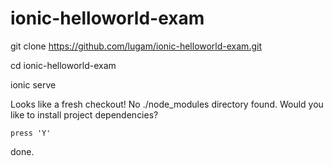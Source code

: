 # ionic-helloworld-exam


  git clone https://github.com/lugam/ionic-helloworld-exam.git

  cd ionic-helloworld-exam

  ionic serve

  Looks like a fresh checkout! No ./node_modules directory found. Would you like to install project dependencies?
  
    press 'Y'

done.
